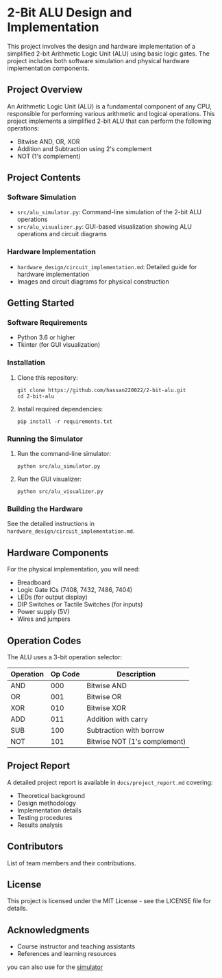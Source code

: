 # 2-Bit ALU Design and Implementation

This project involves the design and hardware implementation of a simplified 2-bit Arithmetic Logic Unit (ALU) using basic logic gates. The project includes both software simulation and physical hardware implementation components.

## Project Overview

An Arithmetic Logic Unit (ALU) is a fundamental component of any CPU, responsible for performing various arithmetic and logical operations. This project implements a simplified 2-bit ALU that can perform the following operations:

- Bitwise AND, OR, XOR
- Addition and Subtraction using 2's complement
- NOT (1's complement)

## Project Contents

### Software Simulation

- `src/alu_simulator.py`: Command-line simulation of the 2-bit ALU operations
- `src/alu_visualizer.py`: GUI-based visualization showing ALU operations and circuit diagrams

### Hardware Implementation

- `hardware_design/circuit_implementation.md`: Detailed guide for hardware implementation
- Images and circuit diagrams for physical construction

## Getting Started

### Software Requirements

- Python 3.6 or higher
- Tkinter (for GUI visualization)

### Installation

1. Clone this repository:
   ```
   git clone https://github.com/hassan220022/2-bit-alu.git
   cd 2-bit-alu
   ```

2. Install required dependencies:
   ```
   pip install -r requirements.txt
   ```

### Running the Simulator

1. Run the command-line simulator:
   ```
   python src/alu_simulator.py
   ```

2. Run the GUI visualizer:
   ```
   python src/alu_visualizer.py
   ```

### Building the Hardware

See the detailed instructions in `hardware_design/circuit_implementation.md`.

## Hardware Components

For the physical implementation, you will need:

- Breadboard
- Logic Gate ICs (7408, 7432, 7486, 7404)
- LEDs (for output display)
- DIP Switches or Tactile Switches (for inputs)
- Power supply (5V)
- Wires and jumpers

## Operation Codes

The ALU uses a 3-bit operation selector:

| Operation | Op Code | Description |
|-----------|---------|-------------|
| AND       | 000     | Bitwise AND |
| OR        | 001     | Bitwise OR  |
| XOR       | 010     | Bitwise XOR |
| ADD       | 011     | Addition with carry |
| SUB       | 100     | Subtraction with borrow |
| NOT       | 101     | Bitwise NOT (1's complement) |

## Project Report

A detailed project report is available in `docs/project_report.md` covering:
- Theoretical background
- Design methodology
- Implementation details
- Testing procedures
- Results analysis

## Contributors

List of team members and their contributions.

## License

This project is licensed under the MIT License - see the LICENSE file for details.

## Acknowledgments

- Course instructor and teaching assistants
- References and learning resources


you can also use for the [simulator](https://claude.ai/public/artifacts/ea8579f5-8a7f-4332-8920-95c36823ea32)